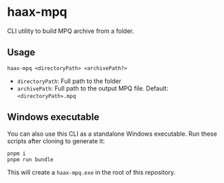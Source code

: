 # haax-mpq

CLI utility to build MPQ archive from a folder.

## Usage

```
haax-mpq <directoryPath> <archivePath?>
```

- `directoryPath`: Full path to the folder
- `archivePath`: Full path to the output MPQ file. Default: `<directoryPath>.mpq`

## Windows executable

You can also use this CLI as a standalone Windows executable. Run these scripts after cloning to generate it:

```
pnpm i
pnpm run bundle
```

This will create a `haax-mpq.exe` in the root of this repository.
